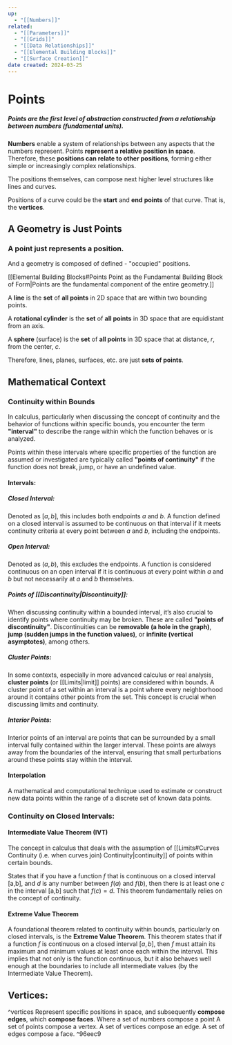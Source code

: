 ```yaml
---
up:
  - "[[Numbers]]"
related:
  - "[[Parameters]]"
  - "[[Grids]]"
  - "[[Data Relationships]]"
  - "[[Elemental Building Blocks]]"
  - "[[Surface Creation]]"
date created: 2024-03-25
---
```

# Points

##### Points are the **first level of abstraction** constructed from a **relationship between numbers** (fundamental units).

**Numbers** enable a system of relationships between any aspects that the numbers represent.
Points **represent a relative position in space**. 
Therefore, these **positions can relate to other positions**, forming either simple or increasingly complex relationships. 

The positions themselves, can compose next higher level structures like lines and curves.

Positions of a curve could be the **start** and **end** **points** of that curve. 
That is, the **vertices**. 

## A Geometry is Just Points
### A point just represents a position.
And a geometry is composed of defined - "occupied" positions.

[[Elemental Building Blocks#Points Point as the Fundamental Building Block of Form|Points are the fundamental component of the entire geometry.]]

A **line** is the **set** of **all points** in 2D space that are within two bounding points.

A **rotational cylinder** is the **set** of **all points** in 3D space that are equidistant from an axis. 

A **sphere** (surface) is the **set** of **all points** in 3D space that at distance, *r*, from the center, *c*. 

Therefore, lines, planes, surfaces, etc. are just **sets of points**.

## Mathematical Context
### Continuity within Bounds
In calculus, particularly when discussing the concept of continuity and the behavior of functions within specific bounds, you encounter the term **"interval"** to describe the range within which the function behaves or is analyzed. 

Points within these intervals where specific properties of the function are assumed or investigated are typically called **"points of continuity"** if the function does not break, jump, or have an undefined value.
#### Intervals:
##### Closed Interval: 
Denoted as $[a,b]$, this includes both endpoints $a$ and $b$. 
A function defined on a closed interval is assumed to be continuous on that interval if it meets continuity criteria at every point between $a$ and $b$, including the endpoints.
##### Open Interval: 
Denoted as $(a,b)$, this excludes the endpoints. 
A function is considered continuous on an open interval if it is continuous at every point within $a$ and $b$ but not necessarily at $a$ and $b$ themselves.
##### Points of [[Discontinuity|Discontinuity]]:
When discussing continuity within a bounded interval, it’s also crucial to identify points where continuity may be broken. These are called **"points of discontinuity"**. Discontinuities can be **removable (a hole in the graph)**, **jump (sudden jumps in the function values)**, or **infinite (vertical asymptotes)**, among others.
##### Cluster Points:
In some contexts, especially in more advanced calculus or real analysis, **cluster points** (or [[Limits|limit]] points) are considered within bounds. A cluster point of a set within an interval is a point where every neighborhood around it contains other points from the set. This concept is crucial when discussing limits and continuity.
##### Interior Points:
Interior points of an interval are points that can be surrounded by a small interval fully contained within the larger interval. These points are always away from the boundaries of the interval, ensuring that small perturbations around these points stay within the interval.
#### Interpolation
A mathematical and computational technique used to estimate or construct new data points within the range of a discrete set of known data points. 
### Continuity on Closed Intervals:
#### Intermediate Value Theorem (IVT)
The concept in calculus that deals with the assumption of [[Limits#Curves Continuity (i.e. when curves join) Continuity|continuity]] of points within certain bounds.

States that if you have a function $f$ that is continuous on a closed interval [a,b], and $d$ is any number between $f(a)$ and $f(b)$, then there is at least one $c$ in the interval [a,b] such that $f(c)=d$. This theorem fundamentally relies on the concept of continuity.
#### Extreme Value Theorem
A foundational theorem related to continuity within bounds, particularly on closed intervals, is the **Extreme Value Theorem**. This theorem states that if a function $f$ is continuous on a closed interval $[a,b]$, then $f$ must attain its maximum and minimum values at least once each within the interval. This implies that not only is the function continuous, but it also behaves well enough at the boundaries to include all intermediate values (by the Intermediate Value Theorem).
## Vertices:
^vertices
Represent specific positions in space, and subsequently **compose edges**, which **compose faces**.
	Where a set of numbers compose a point
	A set of points compose a vertex.
	A set of vertices compose an edge.
	A set of edges compose a face.  ^96eec9
	




